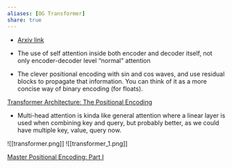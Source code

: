 ```yaml
---
aliases: [OG Transformer]
share: true
---
```

- [Arxiv link](https://arxiv.org/abs/1706.03762)

- The use of self attention inside both encoder and decoder itself, not only encoder-decoder level “normal” attention
- The clever positional encoding with sin and cos waves, and use residual blocks to propagate that information. You can think of it as a more concise way of binary encoding (for floats).

[Transformer Architecture: The Positional Encoding](https://kazemnejad.com/blog/transformer_architecture_positional_encoding/)

- Multi-head attention is kinda like general attention where a linear layer is used when combining key and query, but probably better, as we could have multiple key, value, query now.

![[transformer.png]]
![[transformer_1.png]]

[Master Positional Encoding: Part I](https://towardsdatascience.com/master-positional-encoding-part-i-63c05d90a0c3)